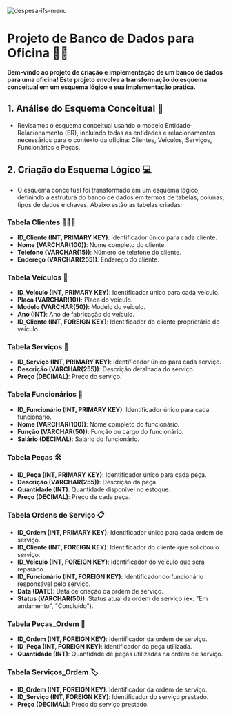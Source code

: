 ![despesa-ifs-menu](https://github.com/user-attachments/assets/eb46b15e-aad3-498b-b9d7-c25c42530c55)



# Projeto de Banco de Dados para Oficina 🚗🔧

**Bem-vindo ao projeto de criação e implementação de um banco de dados para uma oficina! Este projeto envolve a transformação do esquema conceitual em um esquema lógico e sua implementação prática.**

## 1. Análise do Esquema Conceitual 📝
- Revisamos o esquema conceitual usando o modelo Entidade-Relacionamento (ER), incluindo todas as entidades e relacionamentos necessários para o contexto da oficina: Clientes, Veículos, Serviços, Funcionários e Peças.

## 2. Criação do Esquema Lógico 💻
- O esquema conceitual foi transformado em um esquema lógico, definindo a estrutura do banco de dados em termos de tabelas, colunas, tipos de dados e chaves. Abaixo estão as tabelas criadas:

### Tabela Clientes 🧑‍🤝‍🧑
- **ID_Cliente (INT, PRIMARY KEY)**: Identificador único para cada cliente.
- **Nome (VARCHAR(100))**: Nome completo do cliente.
- **Telefone (VARCHAR(15))**: Número de telefone do cliente.
- **Endereço (VARCHAR(255))**: Endereço do cliente.

### Tabela Veículos 🚗
- **ID_Veículo (INT, PRIMARY KEY)**: Identificador único para cada veículo.
- **Placa (VARCHAR(10))**: Placa do veículo.
- **Modelo (VARCHAR(50))**: Modelo do veículo.
- **Ano (INT)**: Ano de fabricação do veículo.
- **ID_Cliente (INT, FOREIGN KEY)**: Identificador do cliente proprietário do veículo.

### Tabela Serviços 🔧
- **ID_Serviço (INT, PRIMARY KEY)**: Identificador único para cada serviço.
- **Descrição (VARCHAR(255))**: Descrição detalhada do serviço.
- **Preço (DECIMAL)**: Preço do serviço.

### Tabela Funcionários 👷
- **ID_Funcionário (INT, PRIMARY KEY)**: Identificador único para cada funcionário.
- **Nome (VARCHAR(100))**: Nome completo do funcionário.
- **Função (VARCHAR(50))**: Função ou cargo do funcionário.
- **Salário (DECIMAL)**: Salário do funcionário.

### Tabela Peças 🛠️
- **ID_Peça (INT, PRIMARY KEY)**: Identificador único para cada peça.
- **Descrição (VARCHAR(255))**: Descrição da peça.
- **Quantidade (INT)**: Quantidade disponível no estoque.
- **Preço (DECIMAL)**: Preço de cada peça.

### Tabela Ordens de Serviço 📋
- **ID_Ordem (INT, PRIMARY KEY)**: Identificador único para cada ordem de serviço.
- **ID_Cliente (INT, FOREIGN KEY)**: Identificador do cliente que solicitou o serviço.
- **ID_Veículo (INT, FOREIGN KEY)**: Identificador do veículo que será reparado.
- **ID_Funcionário (INT, FOREIGN KEY)**: Identificador do funcionário responsável pelo serviço.
- **Data (DATE)**: Data de criação da ordem de serviço.
- **Status (VARCHAR(50))**: Status atual da ordem de serviço (ex: "Em andamento", "Concluído").

### Tabela Peças_Ordem 🔩
- **ID_Ordem (INT, FOREIGN KEY)**: Identificador da ordem de serviço.
- **ID_Peça (INT, FOREIGN KEY)**: Identificador da peça utilizada.
- **Quantidade (INT)**: Quantidade de peças utilizadas na ordem de serviço.

### Tabela Serviços_Ordem 🏷️
- **ID_Ordem (INT, FOREIGN KEY)**: Identificador da ordem de serviço.
- **ID_Serviço (INT, FOREIGN KEY)**: Identificador do serviço prestado.
- **Preço (DECIMAL)**: Preço do serviço prestado.
